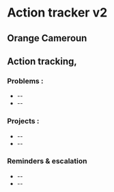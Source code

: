 # Action tracker v2
## Orange Cameroun


## Action tracking, 


### Problems : 
  * -- 
  * --

### Projects : 
  * -- 
  * -- 

### Reminders & escalation
  * -- 
  * --


